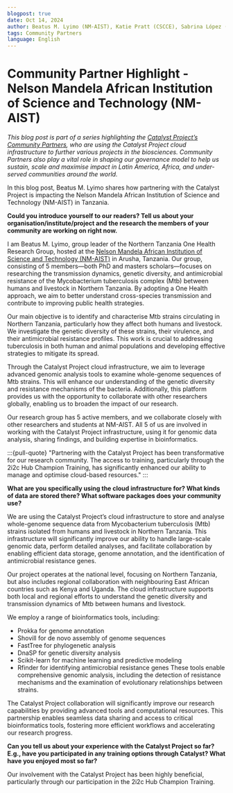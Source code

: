 ```yaml
---
blogpost: true
date: Oct 14, 2024
author: Beatus M. Lyimo (NM-AIST), Katie Pratt (CSCCE), Sabrina López (MetaDocencia)
tags: Community Partners
language: English
---
```


# Community Partner Highlight - Nelson Mandela African Institution of Science and Technology (NM-AIST)

*This blog post is part of a series highlighting the [Catalyst Project’s Community Partners](../current-community-partners.md), who are using the Catalyst Project cloud infrastructure to further various projects in the biosciences. Community Partners also play a vital role in shaping our governance model to help us sustain, scale and maximise impact in Latin America, Africa, and under-served communities around the world.*

In this blog post, Beatus M. Lyimo shares how partnering with the Catalyst Project is impacting the Nelson Mandela African Institution of Science and Technology (NM-AIST) in Tanzania.

**Could you introduce yourself to our readers? Tell us about your organisation/institute/project and the research the members of your community are working on right now.**

I am Beatus M. Lyimo, group leader of the Northern Tanzania One Health Research Group, hosted at the [Nelson Mandela African Institution of Science and Technology (NM-AIST)](https://nm-aist.ac.tz/) in Arusha, Tanzania. Our group, consisting of 5 members—both PhD and masters scholars—focuses on researching the transmission dynamics, genetic diversity, and antimicrobial resistance of the Mycobacterium tuberculosis complex (Mtb) between humans and livestock in Northern Tanzania. By adopting a One Health approach, we aim to better understand cross-species transmission and contribute to improving public health strategies.

Our main objective is to identify and characterise Mtb strains circulating in Northern Tanzania, particularly how they affect both humans and livestock. We investigate the genetic diversity of these strains, their virulence, and their antimicrobial resistance profiles. This work is crucial to addressing tuberculosis in both human and animal populations and developing effective strategies to mitigate its spread.

Through the Catalyst Project cloud infrastructure, we aim to leverage advanced genomic analysis tools to examine whole-genome sequences of Mtb strains. This will enhance our understanding of the genetic diversity and resistance mechanisms of the bacteria. Additionally, this platform provides us with the opportunity to collaborate with other researchers globally, enabling us to broaden the impact of our research.

Our research group has 5 active members, and we collaborate closely with other researchers and students at NM-AIST. All 5 of us are involved in working with the Catalyst Project infrastructure, using it for genomic data analysis, sharing findings, and building expertise in bioinformatics.

:::{pull-quote}
"Partnering with the Catalyst Project has been transformative for our research community. The access to training, particularly through the 2i2c Hub Champion Training, has significantly enhanced our ability to manage and optimise cloud-based resources."
:::

**What are you specifically using the cloud infrastructure for? What kinds of data are stored there? What software packages does your community use?**

We are using the Catalyst Project’s cloud infrastructure to store and analyse whole-genome sequence data from Mycobacterium tuberculosis (Mtb) strains isolated from humans and livestock in Northern Tanzania. This infrastructure will significantly improve our ability to handle large-scale genomic data, perform detailed analyses, and facilitate collaboration by enabling efficient data storage, genome annotation, and the identification of antimicrobial resistance genes.

Our project operates at the national level, focusing on Northern Tanzania, but also includes regional collaboration with neighbouring East African countries such as Kenya and Uganda. The cloud infrastructure supports both local and regional efforts to understand the genetic diversity and transmission dynamics of Mtb between humans and livestock.

We employ a range of bioinformatics tools, including:
- Prokka for genome annotation
- Shovill for de novo assembly of genome sequences
- FastTree for phylogenetic analysis
- DnaSP for genetic diversity analysis
- Scikit-learn for machine learning and predictive modeling
- Rfinder for identifying antimicrobial resistance genes These tools enable comprehensive genomic analysis, including the detection of resistance mechanisms and the examination of evolutionary relationships between strains.

The Catalyst Project collaboration will significantly improve our research capabilities by providing advanced tools and computational resources. This partnership enables seamless data sharing and access to critical bioinformatics tools, fostering more efficient workflows and accelerating our research progress.

**Can you tell us about your experience with the Catalyst Project so far? E.g., have you participated in any training options through Catalyst? What have you enjoyed most so far?**

Our involvement with the Catalyst Project has been highly beneficial, particularly through our participation in the 2i2c Hub Champion Training.
